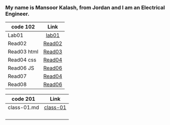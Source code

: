 
### My name is Mansoor Kalash, from Jordan and I am an Electrical Engineer.


| code 102      | Link                                                            | 
| ------------- |:---------------------------------------------------------------:| 
| Lab01         |[lab01](https://mansoor-kalash.github.io/reading-notes/lab01)    | 
|  Read02       |[Read02](https://mansoor-kalash.github.io/reading-notes/Read02)  | 
|  Read03 html  |[Read03](https://mansoor-kalash.github.io/reading-notes/Read03)  |
| Read04 css    |[Read04](https://mansoor-kalash.github.io/reading-notes/Read04)  | 
| Read06 JS     |[Read06](https://mansoor-kalash.github.io/reading-notes/Read06)  |
| Read07        |[Read04](https://mansoor-kalash.github.io/reading-notes/Read07)  | 
| Read08        |[Read06](https://mansoor-kalash.github.io/reading-notes/Read08)  |
 


| code 201      | Link                                                                        | 
| ------------- |:---------------------------------------------------------------------------:| 
|   class-01.md |[class-01](https://mansoor-kalash.github.io/reading-notes/class-01)           | 
|               |                                                                             | 
|               |                                                                             | 
|               |                                                                             | 
|               |                                                                             | 


